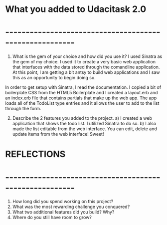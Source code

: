 # What you added to Udacitask 2.0
# -------------------------------------------------------
1. What is the gem of your choice and how did you use it?
I used Sinatra as the gem of my choice.  I used it to create a very basic web application that interfaces with the data stored through the comandline application.  At this point, I am getting a bit antsy to build web applications and I saw this as an opportunity to begin doing so. 

In order to get setup with Sinatra, I read the documentation.  I copied a bit of boilerplate CSS from the HTML5 Boilerplate and I created a layout.erb and an index.erb file that contains partials that make up the web app.  The app loads all of the TodoList type entries and it allows the user to add to the list through the form.

2. Describe the 2 features you added to the project.
  a) I created a web application that shows the todo list.  I utilized Sinatra to do so.
  b) I also made the list editable from the web interface.  You can edit, delete and update items from the web interface!  Sweet!

# REFLECTIONS
# -------------------------------------------------------
1. How long did you spend working on this project?
2. What was the most rewarding challenge you conquered?
3. What two additional features did you build? Why?
4. Where do you still have room to grow?
